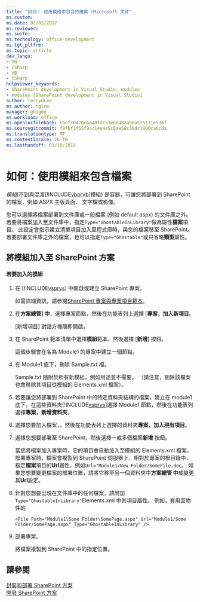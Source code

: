 ```yaml
---
title: "如何： 使用模組中包含的檔案 |Microsoft 文件"
ms.custom: 
ms.date: 02/02/2017
ms.reviewer: 
ms.suite: 
ms.technology: office-development
ms.tgt_pltfrm: 
ms.topic: article
dev_langs:
- VB
- CSharp
- VB
- CSharp
helpviewer_keywords:
- SharePoint development in Visual Studio, modules
- modules [SharePoint development in Visual Studio]
author: TerryGLee
ms.author: tglee
manager: ghogen
ms.workload: office
ms.openlocfilehash: ebefc0420eba48fdc53e68482a96a575111e536f
ms.sourcegitcommit: f9fbf1f55f9ac14e4e5c6ae58c30dc1800ca6cda
ms.translationtype: MT
ms.contentlocale: zh-TW
ms.lasthandoff: 01/10/2018
---
```

# <a name="how-to-include-files-by-using-a-module"></a>如何：使用模組來包含檔案
  *模組*(不到與混淆[!INCLUDE[vbprvb](../sharepoint/includes/vbprvb-md.md)]模組) 是容器，可讓您將部署到 SharePoint 的檔案，例如 ASPX 主版頁面、 文字檔或影像。  
  
 您可以選擇將檔案部署到文件庫或一般檔案 (例如 default.aspx) 的文件庫之外。 若要將檔案加入至文件庫中，指定`Type="GhostableInLibrary"`做為屬性**檔案**項目。 此設定會指示建立清單項目加入至程式庫時，與您的檔案移至 SharePoint。 若要部署文件庫之外的檔案，也可以指定`Type="Ghostable"`或只省略**類型**屬性。  
  
## <a name="adding-a-module-to-a-sharepoint-solution"></a>將模組加入至 SharePoint 方案  
  
#### <a name="to-add-a-module"></a>若要加入的模組  
  
1.  在 [!INCLUDE[vsprvs](../sharepoint/includes/vsprvs-md.md)] 中開啟或建立 SharePoint 專案。  
  
     如需詳細資訊，請參閱[SharePoint 專案與專案項目範本](../sharepoint/sharepoint-project-and-project-item-templates.md)。  
  
2.  在**方案總管] 中**，選擇專案節點，然後在功能表列上選擇 [**專案**，**加入新項目**。  
  
     [新增項目] 對話方塊隨即開啟。  
  
3.  在 SharePoint 範本清單中選擇**模組**範本，然後選擇 [**新增**] 按鈕。  
  
     這個步驟會在名為 Module1 的專案中建立一個節點。  
  
4.  在 Module1 底下，刪除 Sample.txt 檔。  
  
     Sample.txt 隨附於所有新模組，例如用途並不需要。 （請注意，刪除該檔案也會移除其項目從模組的 Elements.xml 檔案）。  
  
5.  若要讓您將部署到 SharePoint 中的特定資料夾結構的檔案，建立在 module1 底下，在這些資料夾[!INCLUDE[vsprvs](../sharepoint/includes/vsprvs-md.md)]選擇 Module1 節點，然後在功能表列選擇**專案**，**新增資料夾**。  
  
6.  選擇您要加入檔案，，然後在功能表列上選擇的資料夾**專案**，**加入現有項目**。  
  
7.  選擇您想要部署至 SharePoint，然後選擇一或多個檔案**新增** 按鈕。  
  
     當您將檔案加入專案時，它的項目會自動加入至模組的 Elements.xml 檔案。 部署專案時，檔案會複製到 SharePoint 伺服器上，相對於專案的根目錄中，指定**檔案**項目的**Url**屬性，例如`Url="Module1/New Folder/SomeFile.doc`。 如果您想要變更檔案的部署位置，請將它移至另一個資料夾中**方案總管 中**或變更其**Url**設定。  
  
8.  針對您想要出現在文件庫中的任何檔案，請附加`Type="GhostableInLibrary"`Elements.xml 中其項目屬性。 例如，套用至物件的  
  
    ```  
    <File Path="Module1\Some Folder\SomePage.aspx" Url="Module1/Some Folder/SomePage.aspx" Type="GhostableInLibrary" />  
    ```  
  
9. 部署專案。  
  
     將檔案複製到 SharePoint 中的指定位置。  
  
## <a name="see-also"></a>請參閱  
 [封裝和部署 SharePoint 方案](../sharepoint/packaging-and-deploying-sharepoint-solutions.md)   
 [開發 SharePoint 方案](../sharepoint/developing-sharepoint-solutions.md)  
  
  